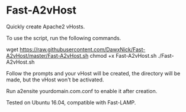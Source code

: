 # Fast-A2vHost
Quickly create Apache2 vHosts.

To use the script, run the following commands.

wget https://raw.githubusercontent.com/DawxNick/Fast-A2vHost/master/Fast-A2vHost.sh
chmod +x Fast-A2vHost.sh
./Fast-A2vHost.sh

Follow the prompts and your vHost will be created, the directory will be made, but the vHost won't be activated.

Run a2ensite yourdomain.com.conf to enable it after creation.

Tested on Ubuntu 16.04, compatible with Fast-LAMP.
